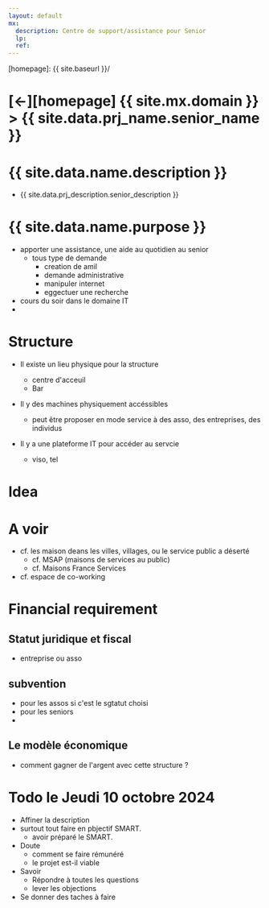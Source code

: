 ```yaml
---
layout: default
mx:
  description: Centre de support/assistance pour Senior
  lp:
  ref:
---
```



[//]: #(Reference)
[homepage]:   {{ site.baseurl }}/

# [&larr;][homepage] {{ site.mx.domain }} > {{ site.data.prj_name.senior_name }}
# {{ site.data.name.description }}
- {{ site.data.prj_description.senior_description }}

# {{ site.data.name.purpose }}
- apporter une assistance, une aide au quotidien au senior
  - tous type de demande
    - creation de amil
    - demande administrative
    - manipuler internet
    - eggectuer une recherche
- cours du soir dans le domaine IT
- 
# Structure
- Il existe un lieu physique pour la structure
  - centre d'acceuil
  - Bar

- Il y des machines physiquement accéssibles
  - peut être proposer en mode service à des asso, des entreprises, des individus
- Il y a une plateforme IT pour accéder au servcie
  - viso, tel


# Idea
# A voir
- cf. les maison deans les villes, villages, ou le service public a déserté
  - cf. MSAP (maisons de services au public)
  - cf. Maisons France Services
- cf. espace de co-working

# Financial requirement

## Statut juridique et fiscal
- entreprise ou asso
## subvention
- pour les assos si c'est le sgtatut choisi
- pour les seniors
- 
## Le modèle économique
- comment gagner de l'argent avec cette structure ?

# Todo le Jeudi 10 octobre 2024
- Affiner la description
- surtout tout faire en pbjectif SMART.
  - avoir préparé le SMART.
- Doute
   - comment se faire rémunéré
   - le projet est-il viable
- Savoir 
  - Répondre à toutes les questions
  - lever les objections    
- Se donner des taches à faire